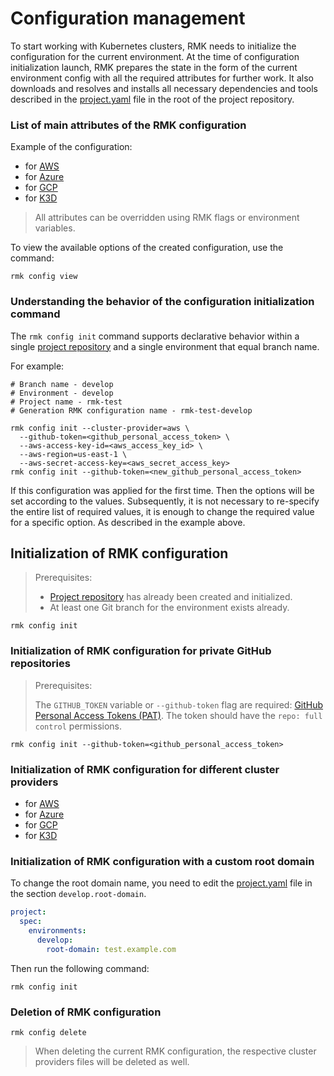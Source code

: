 # Configuration management

To start working with Kubernetes clusters, RMK needs to initialize the configuration for the current environment.
At the time of configuration initialization launch, RMK prepares
the state in the form of the current environment config with all the required attributes for further work.
It also downloads and resolves and installs all necessary dependencies and tools described 
in the [project.yaml](../project-management/preparation-of-project-repository.md#projectyaml) file in the root of the project repository.

### List of main attributes of the RMK configuration

Example of the configuration:

- for [AWS](init-aws-provider.md#list-of-main-attributes-of-the-rmk-configuration)
- for [Azure](init-azure-provider.md#list-of-main-attributes-of-the-rmk-configuration)
- for [GCP](init-gcp-provider.md#list-of-main-attributes-of-the-rmk-configuration)
- for [K3D](init-k3d-provider.md#list-of-main-attributes-of-the-rmk-configuration)

> All attributes can be overridden using RMK flags or environment variables.

To view the available options of the created configuration, use the command:

```shell
rmk config view
```

### Understanding the behavior of the configuration initialization command

The `rmk config init` command supports declarative behavior within a single 
[project repository](../project-management/requirement-for-project-repository.md#requirement-for-project-repository) 
and a single environment that equal branch name.

For example:
```shell
# Branch name - develop
# Environment - develop
# Project name - rmk-test
# Generation RMK configuration name - rmk-test-develop

rmk config init --cluster-provider=aws \ 
  --github-token=<github_personal_access_token> \
  --aws-access-key-id=<aws_access_key_id> \
  --aws-region=us-east-1 \
  --aws-secret-access-key=<aws_secret_access_key>
rmk config init --github-token=<new_github_personal_access_token>
```

If this configuration was applied for the first time. Then the options will be set according to the values. 
Subsequently, it is not necessary to re-specify the entire list of required values, 
it is enough to change the required value for a specific option. As described in the example above.

## Initialization of RMK configuration

> Prerequisites:
>
> - [Project repository](../project-management/requirement-for-project-repository.md) has already been created and initialized.
> - At least one Git branch for the environment exists already.

```shell
rmk config init
```

### Initialization of RMK configuration for private GitHub repositories

> Prerequisites:
>
> The `GITHUB_TOKEN` variable or `--github-token` flag are required: [GitHub Personal Access Tokens (PAT)](https://docs.github.com/en/authentication/keeping-your-account-and-data-secure/managing-your-personal-access-tokens#creating-a-personal-access-token-classic).
> The token should have the `repo: full control` permissions.

```shell
rmk config init --github-token=<github_personal_access_token>
```

### Initialization of RMK configuration for different cluster providers

- for [AWS](init-aws-provider.md#prerequisites)
- for [Azure](init-azure-provider.md#prerequisites)
- for [GCP](init-gcp-provider.md#prerequisites)
- for [K3D](init-k3d-provider.md#list-of-main-attributes-of-the-rmk-configuration)

### Initialization of RMK configuration with a custom root domain

To change the root domain name, you need to edit the [project.yaml](../project-management/preparation-of-project-repository.md#projectyaml) 
file in the section `develop.root-domain`.

```yaml
project:
  spec:
    environments:
      develop:
        root-domain: test.example.com
```

Then run the following command:

```shell
rmk config init
```

### Deletion of RMK configuration

```shell
rmk config delete
```

> When deleting the current RMK configuration, the respective cluster providers files will be deleted as well.
